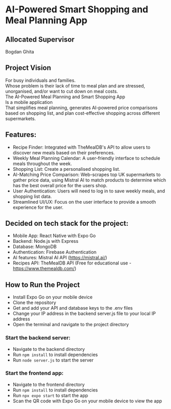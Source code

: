 # AI-Powered Smart Shopping and Meal Planning App
## Allocated Supervisor
Bogdan Ghita

## Project Vision
For busy individuals and families. <br>
Whose problem is their lack of time to meal plan and are stressed, unorganised, and/or want to cut down on meal costs. <br>
The AI-Powered Meal Planning and Smart Shopping App <br>
Is a mobile application <br>
That simplifies meal planning, generates AI-powered price comparisons based on shopping list, and plan cost-effective shopping across different supermarkets. <br>

## Features:
-	Recipe Finder: Integrated with TheMealDB's API to allow users to discover new meals based on their preferences.
-	Weekly Meal Planning Calendar: A user-friendly interface to schedule meals throughout the week.
-	Shopping List: Create a personalised shopping list.
-	AI-Matching Price Comparison: Web-scrapes top UK supermarkets to gather price data, using Mistral AI to match products to determine which has the best overall price for the users shop.
-	User Authentication: Users will need to log in to save weekly meals, and shopping list data.
-	Streamlined UI/UX: Focus on the user interface to provide a smooth experience for the user.


## Decided on tech stack for the project: 
- Mobile App: React Native with Expo Go
- Backend: Node.js with Express
- Database: MongoDB
- Authentication: Firebase Authentication
- AI features: Mistral AI API (https://mistral.ai/)
- Recipes API: TheMealDB API (Free for educational use - https://www.themealdb.com/)

## How to Run the Project
- Install Expo Go on your mobile device
- Clone the repository
- Get and add your API and database keys to the .env files
- Change your IP address in the backend server.js file to your local IP address
- Open the terminal and navigate to the project directory
### Start the backend server:
- Navigate to the backend directory
- Run `npm install` to install dependencies
- Run `node server.js` to start the server
### Start the frontend app:
- Navigate to the frontend directory
- Run `npm install` to install dependencies
- Run `npx expo start` to start the app
- Scan the QR code with Expo Go on your mobile device to view the app